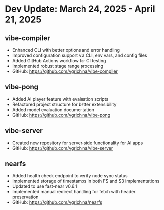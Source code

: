 # Dev Update: March 24, 2025 - April 21, 2025

## vibe-compiler
- Enhanced CLI with better options and error handling
- Improved configuration support via CLI, env vars, and config files
- Added GitHub Actions workflow for CI testing
- Implemented robust stage range processing
- GitHub: https://github.com/vgrichina/vibe-compiler

## vibe-pong
- Added AI player feature with evaluation scripts
- Refactored project structure for better extensibility
- Added model evaluation documentation
- GitHub: https://github.com/vgrichina/vibe-pong

## vibe-server
- Created new repository for server-side functionality for AI apps
- GitHub: https://github.com/vgrichina/vibe-server

## nearfs
- Added health check endpoint to verify node sync status
- Implemented storage of timestamps in both FS and S3 implementations
- Updated to use fast-near v0.6.1
- Implemented manual redirect handling for fetch with header preservation
- GitHub: https://github.com/vgrichina/nearfs